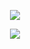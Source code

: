 <p align=center>  
  <img align=center src="https://github-readme-stats.vercel.app/api?username=exersalza&show_icons=true&theme=radical">
</p>

<p align=center>  
  <img align=center src="https://github-readme-stats.vercel.app/api/top-langs/?username=exersalza&theme=radical">
</p>

